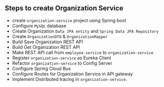 ## Steps to create Organization Service
* create `organization-service` project using Spring boot
* Configure `MySQL` database
* Create Organization `Data JPA entity` and `Spring Data JPA Repository`
* Create `OrganizationDTO` & `OrganizationMapper`
* Build Save Organization REST API
* Build Get Organization REST API
* Make REST API call from `employee-service` to `organization-service`
* Register `organization-service` as Eureka Client
* Refactor `organization-service` to Config Server
* Configure Spring Cloud Bus
* Configure Routes for Organization Service in API gateway
* Implement Distributed tracing in `organization-service`.
